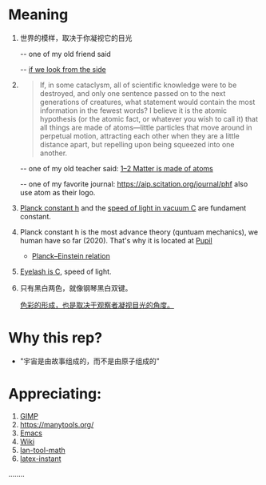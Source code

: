 
# Meaning

1. 世界的模样，取决于你凝视它的目光   

   -- one of my old friend said
   
   -- [if we look from the side](https://youtu.be/ovJcsL7vyrk?t=515)

2. >If, in some cataclysm, all of scientific knowledge were to be destroyed, and only
one sentence passed on to the next generations of creatures, what statement would
contain the most information in the fewest words? I believe it is the atomic
hypothesis (or the atomic fact, or whatever you wish to call it) that all things are
made of atoms—little particles that move around in perpetual motion, attracting
each other when they are a little distance apart, but repelling upon being squeezed
into one another.          

   -- one of my old teacher said: [1–2 Matter is made of atoms](https://www.feynmanlectures.caltech.edu/I_01.html)
   
   -- one of my favorite journal: https://aip.scitation.org/journal/phf also use atom as their logo.



3. [Planck constant h](https://en.wikipedia.org/wiki/Planck_constant) and the [speed of light in vacuum C](https://en.wikipedia.org/wiki/Speed_of_light) are fundament constant.

4. Planck constant h is the most advance theory (quntuam mechanics), we human have so far (2020). That's why it is located at [Pupil](https://en.wikipedia.org/wiki/Pupil)

   - [Planck–Einstein relation](https://github.com/MacroUniverse/PhysWiki/commit/b6e6ef374cea85f7f489dd89e0257e6d1cb535e6)

5. [Eyelash is C](https://en.wikipedia.org/wiki/Eyelash), speed of light.

6. 只有黑白两色，就像钢琴黑白双键。

   [色彩的形成，也是取决于观察者凝视目光的角度。](https://www.reddit.com/r/blackmagicfuckery/comments/6njyl5/benhams_disk_there_is_only_black_and_white_in/)


# Why this rep?

- "宇宙是由故事组成的，而不是由原子组成的"


# Appreciating:

1. [GIMP](https://www.gimp.org)
2. https://manytools.org/
3. [Emacs](https://www.gnu.org/software/emacs/)
4. [Wiki](https://en.wikipedia.org)
5. [lan-tool-math](https://www.codecogs.com/eqnedit.php?latex=$$&space;E=\frac{h}{2&space;\pi}&space;\omega&space;$$)
6. [latex-instant](https://mathpix.com/)

 ........
